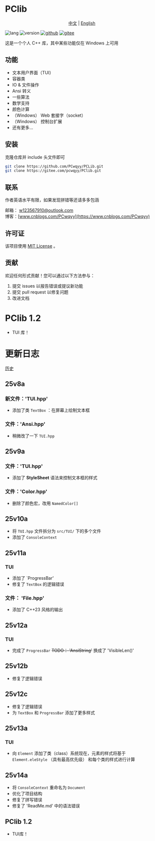 # PClib

<div style="text-align: center;">

[中文](ReadMe.md) | [English](ReadMe-EN.md)
</div>

![lang](https://img.shields.io/badge/标准-C++23-yellow?logo=cplusplus)
![version](https://img.shields.io/badge/版本-1.2-green)
[![github](https://img.shields.io/badge/Github-PClib-blue?&logo=github
)](https://github.com/PCwqyy/PCLib)
[![gitee](https://img.shields.io/badge/Gitee-PClib-red?logo=gitee&color=%23C71D23
)](https://gitee.com/pcwqyy/PClib)


这是一个个人 C++ 库，其中某些功能仅在 Windows 上可用

## 功能
- 文本用户界面（TUI）
- 容器类
- IO & 文件操作
- Ansi 转义
- 一些算法
- 数学支持
- 颜色计算
- （Windows） Web 套接字（socket）
- （Windows） 控制台扩展
- 还有更多...

## 安装
克隆仓库并 include 头文件即可

```bash
git clone https://github.com/PCwqyy/PCLib.git
git clone https://gitee.com/pcwqyy/PClib.git
```

## 联系
作者英语水平有限，如果发现拼错等还请多多包涵

邮箱： w123567910@outlook.com  
博客：[www.cnblogs.com/PCwqyy](https://www.cnblogs.com/PCwqyy)

## 许可证
该项目使用 [MIT License](https://opensource.org/licenses/MIT) 。

## 贡献
欢迎任何形式贡献！您可以通过以下方法参与：
1. 提交 issues 以报告错误或提议新功能
2. 提交 pull request 以修复问题
3. 改进文档

# PClib 1.2
- TUI 库！

# 更新日志
[历史](https://github.com/PCwqyy/PCLib/tree/Dev/ChangeLogHistory.md)

## 25v8a
### 新文件：'TUI.hpp'
- 添加了类 `TextBox` ：在屏幕上绘制文本框
### 文件：'Ansi.hpp'
- 稍微改了一下 `TUI.hpp`
## 25v9a
### 文件：'TUI.hpp'
- 添加了 **StyleSheet** 语法来控制文本框的样式
### 文件：'Color.hpp'
- 删除了颜色宏，改用 `NamedColor[]`
## 25v10a
- 将 `TUI.hpp` 文件拆分为 `src/TUI/` 下的多个文件
- 添加了 `ConsoleContext`
## 25v11a
### TUI
- 添加了 `ProgressBar'
- 修复了 `TextBox` 的逻辑错误
### 文件： 'File.hpp'
- 添加了 C++23 风格的输出
## 25v12a
### TUI
- 完成了 `ProgressBar`
~~TODO： 'AnsiString'~~ 换成了 'VisibleLen()'
## 25v12b
- 修复了逻辑错误
## 25v12c
- 修复了逻辑错误
- 为 `TextBox` 和 `ProgressBar` 添加了更多样式
## 25v13a
### TUI
- 向 `Element` 添加了类（class）系统现在，元素的样式将基于 `Element.eleStyle` （具有最高优先级） 和每个类的样式进行计算
## 25v14a
- 将 `ConsoleContext` 重命名为 `Document`
- 优化了项目结构
- 修复了拼写错误
- 修复了 'ReadMe.md' 中的语法错误
## PClib 1.2
- TUI库！